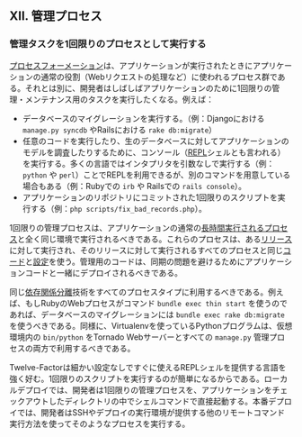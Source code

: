 ## XII. 管理プロセス
### 管理タスクを1回限りのプロセスとして実行する

[プロセスフォーメーション](./concurrency)は、アプリケーションが実行されたときにアプリケーションの通常の役割（Webリクエストの処理など）に使われるプロセス群である。それとは別に、開発者はしばしばアプリケーションのために1回限りの管理・メンテナンス用のタスクを実行したくなる。例えば：

* データベースのマイグレーションを実行する。（例：Djangoにおける `manage.py syncdb` やRailsにおける `rake db:migrate`）
* 任意のコードを実行したり、生のデータベースに対してアプリケーションのモデルを調査したりするために、コンソール（[REPL](http://en.wikipedia.org/wiki/Read-eval-print_loop)シェルとも言われる）を実行する。多くの言語ではインタプリタを引数なしで実行する（例：`python` や `perl`）ことでREPLを利用できるが、別のコマンドを用意している場合もある（例：Rubyでの `irb` や Railsでの `rails console`）。
* アプリケーションのリポジトリにコミットされた1回限りのスクリプトを実行する（例：`php scripts/fix_bad_records.php`）。

1回限りの管理プロセスは、アプリケーションの通常の[長時間実行されるプロセス](./processes)と全く同じ環境で実行されるべきである。これらのプロセスは、ある[リリース](./build-release-run)に対して実行され、そのリリースに対して実行されるすべてのプロセスと同じ[コード](./code)と[設定](./config)を使う。管理用のコードは、同期の問題を避けるためにアプリケーションコードと一緒にデプロイされるべきである。

同じ[依存関係分離](./dependencies)技術をすべてのプロセスタイプに利用するべきである。例えば、もしRubyのWebプロセスがコマンド `bundle exec thin start` を使うのであれば、データベースのマイグレーションには `bundle exec rake db:migrate` を使うべきである。同様に、Virtualenvを使っているPythonプログラムは、仮想環境内の `bin/python` をTornado Webサーバーとすべての `manage.py` 管理プロセスの両方で利用するべきである。

Twelve-Factorは細かい設定なしですぐに使えるREPLシェルを提供する言語を強く好む。1回限りのスクリプトを実行するのが簡単になるからである。ローカルデプロイでは、開発者は1回限りの管理プロセスを、アプリケーションをチェックアウトしたディレクトリの中でシェルコマンドで直接起動する。本番デプロイでは、開発者はSSHやデプロイの実行環境が提供する他のリモートコマンド実行方法を使ってそのようなプロセスを実行する。
